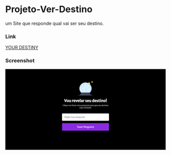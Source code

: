 # Projeto-Ver-Destino
um Site que responde qual vai ser seu destino.

### Link
[YOUR DESTINY](https://www.frontendmentor.io)

### Screenshot

![](./FireShot%20Capture%20-%20Your%20Destiny.png)
